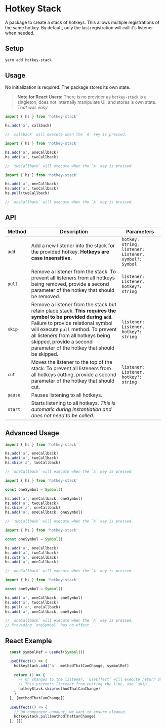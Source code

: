 # Hotkey Stack
A package to create a stack of hotkeys.
This allows multiple registrations of the same hotkey.
By default, only the last registration will call it's listener when needed.

## Setup
```bash
yarn add hotkey-stack
```
## Usage
No initialization is required. The package stores its own state. 
> **Note for React Users:**
> There is no provider as `hotkey-stack` is a singleton, does not internally manipulate UI, and stores is own state.
> *That was easy*
```typescript
import { hs } from 'hotkey-stack'

hs.add('a', callback)

// `callback` will execute when the `A` key is pressed.
```
```typescript
import { hs } from 'hotkey-stack'

hs.add('a', oneCallback)
hs.add('a', twoCallback)

// `twoCallback` will execute when the `A` key is pressed.
```
```typescript
import { hs } from 'hotkey-stack'

hs.add('a', oneCallback)
hs.add('a', twoCallback)
hs.pull(twoCallback)

// `oneCallback` will execute when the `A` key is pressed.
```

## API
| Method | Description | Parameters |
| -- | -- | -- |
| `add` | Add a new listener into the stack for the provided hotkey. **Hotkeys are case insensitive.** | `hotkey: string, listener: Listener, symbol?: Symbol` |
| `pull` | Remove a listener from the stack. To prevent all listeners from all hotkeys being removed, provide a second parameter of the hotkey that should be removed. | `listener: Listener, hotkey?: string` |
| `skip` | Remove a listener from the stack but retain place stack. **This requires the symbol to be provided during `add`.** Failure to provide relational symbol will execute `pull` method. To prevent all listeners from all hotkeys being skipped, provide a second parameter of the hotkey that should be skipped. | `listener: Listener, hotkey?: string` |
| `cut` | Moves the listener to the top of the stack. To prevent all listeners from all hotkeys cutting, provide a second parameter of the hotkey that should cut. | `listener: Listener, hotkey?: string` |
| `pause` | Pauses listening to all hotkeys. |  |
| `start` | Starts listening to all hotkeys. *This is automatic during instantiation and does not need to be called.*  |  |

## Advanced Usage
```typescript
import { hs } from 'hotkey-stack'

hs.add('a', oneCallback)
hs.add('a', twoCallback)
hs.skip('a', twoCallback)

// `oneCallback` will execute when the `A` key is pressed.
```
```typescript
import { hs } from 'hotkey-stack'

const oneSymbol = Symbol()

hs.add('a', oneCallback, oneSymbol)
hs.add('a', twoCallback)
hs.skip('a', oneCallback)
hs.add('a', oneCallback, oneSymbol)

// `twoCallback` will execute when the `A` key is pressed.
```
```typescript
import { hs } from 'hotkey-stack'

const oneSymbol = Symbol()

hs.add('a', oneCallback)
hs.add('a', twoCallback)
hs.cut('a', oneCallback)
hs.add('a', oneCallback)

// `oneCallback` will execute when the `A` key is pressed.
```
```typescript
import { hs } from 'hotkey-stack'

const oneSymbol = Symbol()

hs.add('a', oneCallback, oneSymbol)
hs.add('a', twoCallback)
hs.pull('a', oneCallback)
hs.add('a', oneCallback, oneSymbol)

// `oneCallback` will execute when the `A` key is pressed.
// Providing `oneSymbol` has no effect.
```

## React Example
```typescript
  const symbolRef = useRef(Symbol())

  useEffect(() => {
    hotkeyStack.add('a', methodThatCanChange, symbolRef)
 
    return () => {
      // On changes to the listener, `useEffect` will execute return statement.
      // This prevents listener from cutting the line, use `skip`.
      hotkeyStack.skip(methodThatCanChange)
    }
  }, [methodThatCanChange])
 
  useEffect(() => {
    // On component unmount, we want to ensure cleanup.
    hotkeyStack.pull(methodThatCanChange)
  }, [])
```
